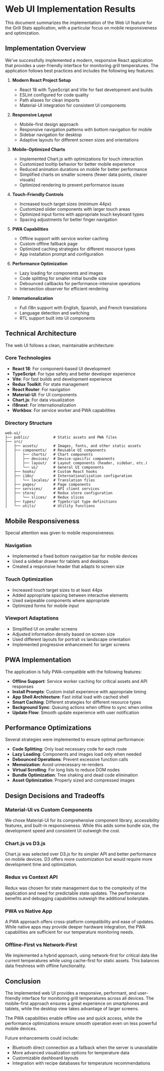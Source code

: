 # Web UI Implementation Results

This document summarizes the implementation of the Web UI feature for the Grill Stats application, with a particular focus on mobile responsiveness and optimization.

## Implementation Overview

We've successfully implemented a modern, responsive React application that provides a user-friendly interface for monitoring grill temperatures. The application follows best practices and includes the following key features:

1. **Modern React Project Setup**
   - React 18 with TypeScript and Vite for fast development and builds
   - ESLint configured for code quality
   - Path aliases for clean imports
   - Material-UI integration for consistent UI components

2. **Responsive Layout**
   - Mobile-first design approach
   - Responsive navigation patterns with bottom navigation for mobile
   - Sidebar navigation for desktop
   - Adaptive layouts for different screen sizes and orientations

3. **Mobile-Optimized Charts**
   - Implemented Chart.js with optimizations for touch interaction
   - Customized tooltip behavior for better mobile experience
   - Reduced animation durations on mobile for better performance
   - Simplified charts on smaller screens (fewer data points, clearer visuals)
   - Optimized rendering to prevent performance issues

4. **Touch-Friendly Controls**
   - Increased touch target sizes (minimum 44px)
   - Customized slider components with larger touch areas
   - Optimized input forms with appropriate touch keyboard types
   - Spacing adjustments for better finger navigation

5. **PWA Capabilities**
   - Offline support with service worker caching
   - Custom offline fallback page
   - Optimized caching strategies for different resource types
   - App installation prompt and configuration

6. **Performance Optimization**
   - Lazy loading for components and images
   - Code splitting for smaller initial bundle size
   - Debounced callbacks for performance-intensive operations
   - Intersection observer for efficient rendering

7. **Internationalization**
   - Full i18n support with English, Spanish, and French translations
   - Language detection and switching
   - RTL support built into UI components

## Technical Architecture

The web UI follows a clean, maintainable architecture:

### Core Technologies
- **React 18**: For component-based UI development
- **TypeScript**: For type safety and better developer experience
- **Vite**: For fast builds and development experience
- **Redux Toolkit**: For state management
- **React Router**: For navigation
- **Material-UI**: For UI components
- **Chart.js**: For data visualization
- **i18next**: For internationalization
- **Workbox**: For service worker and PWA capabilities

### Directory Structure
```
web-ui/
├── public/           # Static assets and PWA files
├── src/
│   ├── assets/       # Images, fonts, and other static assets
│   ├── components/   # Reusable UI components
│   │   ├── charts/   # Chart components
│   │   ├── devices/  # Device-specific components
│   │   ├── layout/   # Layout components (header, sidebar, etc.)
│   │   └── ui/       # General UI components
│   ├── hooks/        # Custom React hooks
│   ├── i18n/         # Internationalization configuration
│   │   └── locales/  # Translation files
│   ├── pages/        # Page components
│   ├── services/     # API client services
│   ├── store/        # Redux store configuration
│   │   └── slices/   # Redux slices
│   ├── types/        # TypeScript type definitions
│   └── utils/        # Utility functions
```

## Mobile Responsiveness

Special attention was given to mobile responsiveness:

### Navigation
- Implemented a fixed bottom navigation bar for mobile devices
- Used a sidebar drawer for tablets and desktops
- Created a responsive header that adapts to screen size

### Touch Optimization
- Increased touch target sizes to at least 44px
- Added appropriate spacing between interactive elements
- Used swipeable components where appropriate
- Optimized forms for mobile input

### Viewport Adaptations
- Simplified UI on smaller screens
- Adjusted information density based on screen size
- Used different layouts for portrait vs landscape orientation
- Implemented progressive enhancement for larger screens

## PWA Implementation

The application is fully PWA-compatible with the following features:

- **Offline Support**: Service worker caching for critical assets and API responses
- **Install Prompts**: Custom install experience with appropriate timing
- **App Shell Architecture**: Fast initial load with cached shell
- **Smart Caching**: Different strategies for different resource types
- **Background Sync**: Queuing actions when offline to sync when online
- **Update Flow**: Smooth update experience with user notification

## Performance Optimizations

Several strategies were implemented to ensure optimal performance:

- **Code Splitting**: Only load necessary code for each route
- **Lazy Loading**: Components and images load only when needed
- **Debounced Operations**: Prevent excessive function calls
- **Memoization**: Avoid unnecessary re-renders
- **Virtual Scrolling**: For long lists to reduce DOM nodes
- **Bundle Optimization**: Tree shaking and dead code elimination
- **Asset Optimization**: Properly sized and compressed images

## Design Decisions and Tradeoffs

### Material-UI vs Custom Components
We chose Material-UI for its comprehensive component library, accessibility features, and built-in responsiveness. While this adds some bundle size, the development speed and consistent UI outweigh the cost.

### Chart.js vs D3.js
Chart.js was selected over D3.js for its simpler API and better performance on mobile devices. D3 offers more customization but would require more development time and optimization.

### Redux vs Context API
Redux was chosen for state management due to the complexity of the application and need for predictable state updates. The performance benefits and debugging capabilities outweigh the additional boilerplate.

### PWA vs Native App
A PWA approach offers cross-platform compatibility and ease of updates. While native apps may provide deeper hardware integration, the PWA capabilities are sufficient for our temperature monitoring needs.

### Offline-First vs Network-First
We implemented a hybrid approach, using network-first for critical data like current temperatures while using cache-first for static assets. This balances data freshness with offline functionality.

## Conclusion

The implemented web UI provides a responsive, performant, and user-friendly interface for monitoring grill temperatures across all devices. The mobile-first approach ensures a great experience on smartphones and tablets, while the desktop view takes advantage of larger screens.

The PWA capabilities enable offline use and quick access, while the performance optimizations ensure smooth operation even on less powerful mobile devices.

Future enhancements could include:
- Bluetooth direct connection as a fallback when the server is unavailable
- More advanced visualization options for temperature data
- Customizable dashboard layouts
- Integration with recipe databases for temperature recommendations
